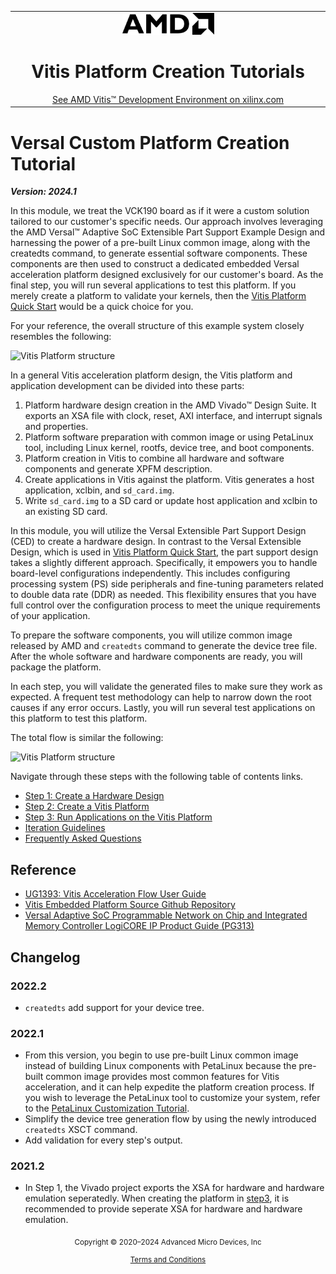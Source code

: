 <table class="sphinxhide" width="100%">
 <tr width="100%">
    <td align="center"><img src="https://raw.githubusercontent.com/Xilinx/Image-Collateral/main/xilinx-logo.png" width="30%"/><h1>Vitis Platform Creation Tutorials</h1>
    <a href="https://www.xilinx.com/products/design-tools/vitis.html">See AMD Vitis™ Development Environment on xilinx.com</br></a>
    </td>
 </tr>
</table>

# Versal Custom Platform Creation Tutorial

***Version: 2024.1***

In this module, we treat the VCK190 board as if it were a custom solution tailored to our customer's specific needs. Our approach involves leveraging the AMD Versal™ Adaptive SoC Extensible Part Support Example Design and harnessing the power of a pre-built Linux common image, along with the createdts command, to generate essential software components. These components are then used to construct a dedicated embedded Versal acceleration platform designed exclusively for our customer's board. As the final step, you will run several applications to test this platform. If you merely create a platform to validate your kernels, then the [Vitis Platform Quick Start](https://docs.xilinx.com/r/en-US/Vitis-Tutorials-Getting-Started/Vitis-Platform) would be a quick choice for you.


For your reference, the overall structure of this example system closely resembles the following:

![Vitis Platform structure](images/structure.svg)

In a general Vitis acceleration platform design, the Vitis platform and application development can be divided into these parts:

1. Platform hardware design creation in the AMD Vivado™ Design Suite. It exports an XSA file with clock, reset, AXI interface, and interrupt signals and properties.
2. Platform software preparation with common image or using PetaLinux tool, including Linux kernel, rootfs, device tree, and boot components.
3. Platform creation in Vitis to combine all hardware and software components and generate XPFM description.
4. Create applications in Vitis against the platform. Vitis generates a host application, xclbin, and `sd_card.img`.
5. Write `sd_card.img` to a SD card or update host application and xclbin to an existing SD card.

In this module, you will utilize the Versal Extensible Part Support Design (CED) to create a hardware design. In contrast to the Versal Extensible Design, which is used in [Vitis Platform Quick Start](https://docs.xilinx.com/r/en-US/Vitis-Tutorials-Getting-Started/Vitis-Platform), the part support design takes a slightly different approach. Specifically, it empowers you to handle board-level configurations independently. This includes configuring processing system (PS) side peripherals and fine-tuning parameters related to double data rate (DDR) as needed. This flexibility ensures that you have full control over the configuration process to meet the unique requirements of your application.


To prepare the software components, you will utilize common image released by AMD and `createdts` command to generate the device tree file. After the whole software and hardware components are ready, you will package the platform.

In each step, you will validate the generated files to make sure they work as expected. A frequent test methodology can help to narrow down the root causes if any error occurs. Lastly, you will run several test applications on this platform to test this platform.

The total flow is similar the following:

![Vitis Platform structure](images/flow.svg)

Navigate through these steps with the following table of contents links.

- [Step 1: Create a Hardware Design](./step1.md)
- [Step 2: Create a Vitis Platform](./step2.md)
- [Step 3: Run Applications on the Vitis Platform](./step3.md)
- [Iteration Guidelines](./Iteration_guideline.md)
- [Frequently Asked Questions](faq.md)

## Reference

- [UG1393: Vitis Acceleration Flow User Guide](https://docs.xilinx.com/r/en-US/ug1393-vitis-application-acceleration)
- [Vitis Embedded Platform Source Github Repository](https://github.com/Xilinx/Vitis_Embedded_Platform_Source)
- [Versal Adaptive SoC Programmable Network on Chip and Integrated Memory Controller LogiCORE IP Product Guide (PG313)](https://docs.xilinx.com/r/en-US/pg313-network-on-chip)

## Changelog

### 2022.2

- `createdts` add support for your device tree.

### 2022.1

- From this version, you begin to use pre-built Linux common image instead of building Linux components with PetaLinux because the pre-built common image provides most common features for Vitis acceleration, and it can help expedite the platform creation process. If you wish to leverage the PetaLinux tool to customize your system, refer to the [PetaLinux Customization Tutorial](../../Feature_Tutorials/02_petalinux_customization/README.md).
- Simplify the device tree generation flow by using the newly introduced `createdts` XSCT command.
- Add validation for every step's output.

### 2021.2

- In Step 1, the Vivado project exports the XSA for hardware and hardware emulation seperatedly. When creating the platform in [step3](./step3.md), it is recommended to provide seperate XSA for hardware and hardware emulation.

<p class="sphinxhide" align="center"><sub>Copyright © 2020–2024 Advanced Micro Devices, Inc</sub></p>

<p class="sphinxhide" align="center"><sup><a href="https://www.amd.com/en/corporate/copyright">Terms and Conditions</a></sup></p>
